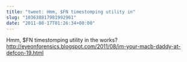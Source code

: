 ```yaml
---
title: "tweet: Hmm, $FN timestomping utility in"
slug: "103638817981992961"
date: "2011-08-17T01:26:34+00:00"
---
```

Hmm, $FN timestomping utility in the works? http://eyeonforensics.blogspot.com/2011/08/im-your-macb-daddy-at-defcon-19.html